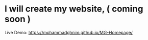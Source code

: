 # I will create my website, ( coming soon )


Live Demo: 
https://mohammadghnim.github.io/MG-Homepage/
